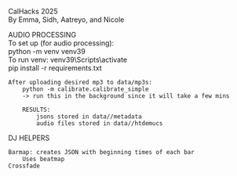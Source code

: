 CalHacks 2025  
By Emma, Sidh, Aatreyo, and Nicole  

AUDIO PROCESSING  
    To set up (for audio processing):  
        python -m venv venv39  
        To run venv: venv39\Scripts\activate  
        pip install -r requirements.txt  

    After uploading desired mp3 to data/mp3s:  
        python -m calibrate.calibrate_simple  
        -> run this in the background since it will take a few mins  

        RESULTS:  
            jsons stored in data//metadata  
            audio files stored in data//htdemucs  

DJ HELPERS  

    Barmap: creates JSON with beginning times of each bar  
        Uses beatmap  
    Crossfade
